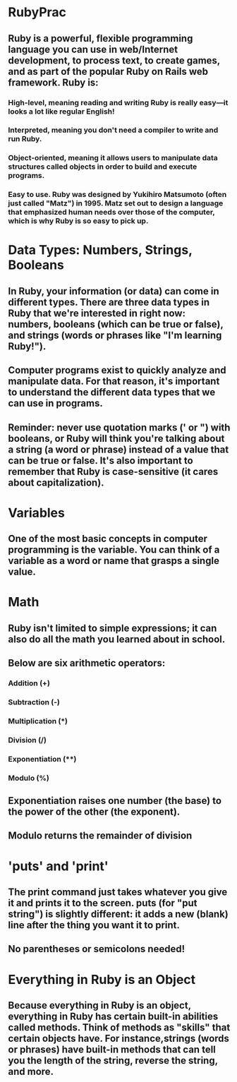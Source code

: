 # RubyPrac
## Ruby is a powerful, flexible programming language you can use in web/Internet development, to process text, to create games, and as part of the popular Ruby on Rails web framework. Ruby is:

### High-level, meaning reading and writing Ruby is really easy—it looks a lot like regular English!

### Interpreted, meaning you don't need a compiler to write and run Ruby.

### Object-oriented, meaning it allows users to manipulate data structures called objects in order to build and execute programs.

### Easy to use. Ruby was designed by Yukihiro Matsumoto (often just called "Matz") in 1995. Matz set out to design a language that emphasized human needs over those of the computer, which is why Ruby is so easy to pick up.

# Data Types: Numbers, Strings, Booleans
## In Ruby, your information (or data) can come in different types. There are three data types in Ruby that we're interested in right now: numbers, booleans (which can be true or false), and strings (words or phrases like "I'm learning Ruby!").

## Computer programs exist to quickly analyze and manipulate data. For that reason, it's important to understand the different data types that we can use in programs.

## Reminder: never use quotation marks (' or ") with booleans, or Ruby will think you're talking about a string (a word or phrase) instead of a value that can be true or false. It's also important to remember that Ruby is case-sensitive (it cares about capitalization).

# Variables 
## One of the most basic concepts in computer programming is the variable. You can think of a variable as a word or name that grasps a single value. 

# Math
## Ruby isn't limited to simple expressions; it can also do all the math you learned about in school.

## Below are six arithmetic operators:
### Addition (+)
### Subtraction (-)
### Multiplication (*)
### Division (/)
### Exponentiation (**)
### Modulo (%)

##  Exponentiation raises one number (the base) to the power of the other (the exponent).
## Modulo returns the remainder of division

# 'puts' and 'print'
## The print command just takes whatever you give it and prints it to the screen. puts (for "put string") is slightly different: it adds a new (blank) line after the thing you want it to print.
## No parentheses or semicolons needed!

# Everything in Ruby is an Object
## Because everything in Ruby is an object, everything in Ruby has certain built-in abilities called methods. Think of methods as "skills" that certain objects have. For instance,strings (words or phrases) have built-in methods that can tell you the length of the string, reverse the string, and more.